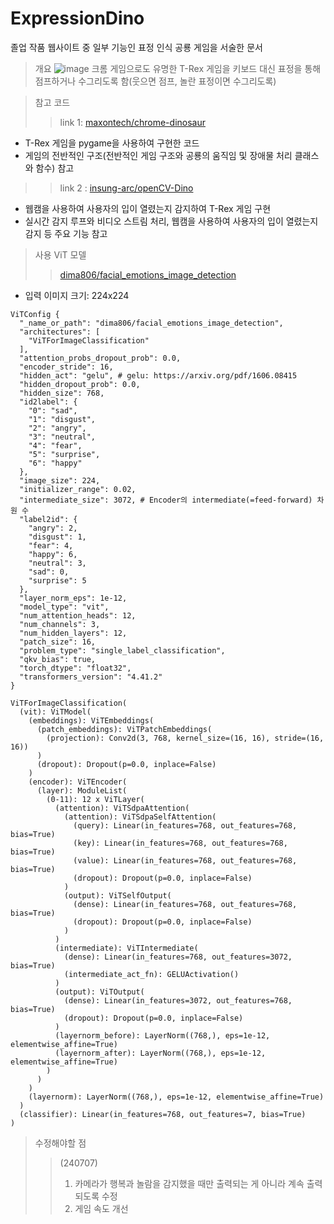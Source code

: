 # ExpressionDino
졸업 작품 웹사이트 중 일부 기능인 표정 인식 공룡 게임을 서술한 문서

> 개요
![image](https://github.com/Suyeon-j/ExpressionDino/assets/66247203/b4e45e64-b3bf-4ac3-bba5-10947c21486c)
크롬 게임으로도 유명한 T-Rex 게임을 키보드 대신 표정을 통해 점프하거나 수그리도록 함(웃으면 점프, 놀란 표정이면 수그리도록)

> 참고 코드
>> link 1: [maxontech/chrome-dinosaur](https://github.com/maxontech/chrome-dinosaur)
- T-Rex 게임을 pygame을 사용하여 구현한 코드
- 게임의 전반적인 구조(전반적인 게임 구조와 공룡의 움직임 및 장애물 처리 클래스와 함수) 참고


>> link 2 : [insung-arc/openCV-Dino](https://github.com/insung-arc/openCV-Dino)
- 웹캠을 사용하여 사용자의 입이 열렸는지 감지하여 T-Rex 게임 구현
- 실시간 감지 루프와 비디오 스트림 처리, 웹캠을 사용하여 사용자의 입이 열렸는지 감지 등 주요 기능 참고


> 사용 ViT 모델
>> [dima806/facial_emotions_image_detection](https://huggingface.co/dima806/facial_emotions_image_detection)
- 입력 이미지 크기: 224x224
```
ViTConfig {
  "_name_or_path": "dima806/facial_emotions_image_detection",
  "architectures": [
    "ViTForImageClassification"
  ],
  "attention_probs_dropout_prob": 0.0,
  "encoder_stride": 16,
  "hidden_act": "gelu", # gelu: https://arxiv.org/pdf/1606.08415
  "hidden_dropout_prob": 0.0,
  "hidden_size": 768,
  "id2label": {
    "0": "sad",
    "1": "disgust",
    "2": "angry",
    "3": "neutral",
    "4": "fear",
    "5": "surprise",
    "6": "happy"
  },
  "image_size": 224,
  "initializer_range": 0.02,
  "intermediate_size": 3072, # Encoder의 intermediate(=feed-forward) 차원 수
  "label2id": {
    "angry": 2,
    "disgust": 1,
    "fear": 4,
    "happy": 6,
    "neutral": 3,
    "sad": 0,
    "surprise": 5
  },
  "layer_norm_eps": 1e-12,
  "model_type": "vit",
  "num_attention_heads": 12,
  "num_channels": 3,
  "num_hidden_layers": 12,
  "patch_size": 16,
  "problem_type": "single_label_classification",
  "qkv_bias": true,
  "torch_dtype": "float32",
  "transformers_version": "4.41.2"
}
```
```
ViTForImageClassification(
  (vit): ViTModel(
    (embeddings): ViTEmbeddings(
      (patch_embeddings): ViTPatchEmbeddings(
        (projection): Conv2d(3, 768, kernel_size=(16, 16), stride=(16, 16))
      )
      (dropout): Dropout(p=0.0, inplace=False)
    )
    (encoder): ViTEncoder(
      (layer): ModuleList(
        (0-11): 12 x ViTLayer(
          (attention): ViTSdpaAttention(
            (attention): ViTSdpaSelfAttention(
              (query): Linear(in_features=768, out_features=768, bias=True)
              (key): Linear(in_features=768, out_features=768, bias=True)
              (value): Linear(in_features=768, out_features=768, bias=True)
              (dropout): Dropout(p=0.0, inplace=False)
            )
            (output): ViTSelfOutput(
              (dense): Linear(in_features=768, out_features=768, bias=True)
              (dropout): Dropout(p=0.0, inplace=False)
            )
          )
          (intermediate): ViTIntermediate(
            (dense): Linear(in_features=768, out_features=3072, bias=True)
            (intermediate_act_fn): GELUActivation()
          )
          (output): ViTOutput(
            (dense): Linear(in_features=3072, out_features=768, bias=True)
            (dropout): Dropout(p=0.0, inplace=False)
          )
          (layernorm_before): LayerNorm((768,), eps=1e-12, elementwise_affine=True)
          (layernorm_after): LayerNorm((768,), eps=1e-12, elementwise_affine=True)
        )
      )
    )
    (layernorm): LayerNorm((768,), eps=1e-12, elementwise_affine=True)
  )
  (classifier): Linear(in_features=768, out_features=7, bias=True)
)
```

> 수정해야할 점
>> (240707)
>> 1. 카메라가 행복과 놀람을 감지했을 때만 출력되는 게 아니라 계속 출력되도록 수정
>> 2. 게임 속도 개선
